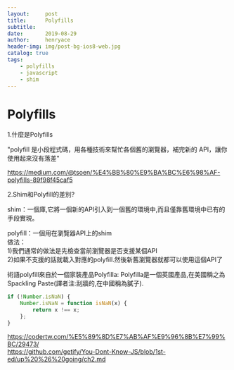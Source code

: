 ```yaml
---
layout:     post
title:      Polyfills
subtitle:   
date:       2019-08-29
author:     henryace
header-img: img/post-bg-ios8-web.jpg
catalog: true
tags:
    - polyfills
    - javascript
    - shim
---
```

# Polyfills

1.什麼是Polyfills<br>

"polyfill 是小段程式碼，用各種技術來幫忙各個舊的瀏覽器，補完新的 API，讓你使用起來沒有落差"<br>

<https://medium.com/@tsoen/%E4%BB%80%E9%BA%BC%E6%98%AF-polyfills-89f98f45caf5><br>

2.Shim和Polyfill的差別?<br>

shim：一個庫,它將一個新的API引入到一個舊的環境中,而且僅靠舊環境中已有的手段實現。<br>

polyfill：一個用在瀏覽器API上的shim<br>
做法：<br>
1)我們通常的做法是先檢查當前瀏覽器是否支援某個API<br>
2)如果不支援的話就載入對應的polyfill.然後新舊瀏覽器就都可以使用這個API了<br>

術語polyfill來自於一個家裝產品Polyfilla:
Polyfilla是一個英國產品,在美國稱之為Spackling Paste(譯者注:刮牆的,在中國稱為膩子).

```js
if (!Number.isNaN) {
	Number.isNaN = function isNaN(x) {
		return x !== x;
	};
}
```

<https://codertw.com/%E5%89%8D%E7%AB%AF%E9%96%8B%E7%99%BC/29473/><br>
<https://github.com/getify/You-Dont-Know-JS/blob/1st-ed/up%20%26%20going/ch2.md><br>